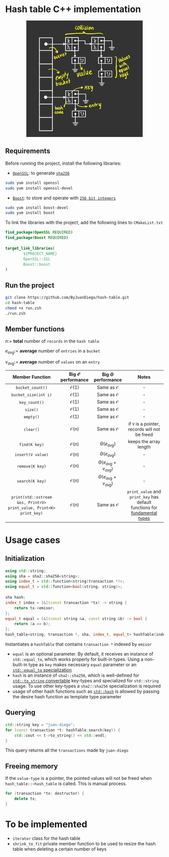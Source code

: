 # Hash table C++ implementation

<p align="center">
  <img height="370" src="assets/images/hashtable.png" width="370"/>
</p>

## Requirements

Before running the project, install the following libraries:

- [```OpenSSL```](https://www.openssl.org/): to generate [```sha256```](https://en.wikipedia.org/wiki/SHA-2)

```zsh
sudo yum install openssl
sudo yum install openssl-devel
```

- [```Boost```](https://www.boost.org/): to store and operate
  with [```256 bit integers```](https://stackoverflow.com/questions/2240973/how-long-is-the-sha256-hash#:~:text=Since%20sha256%20returns%20a%20hexadecimal,same%2C%20not%20varying%20at%20all.&text=i.e.%20a%20string%20with%2064%20characters.)

```zsh
sudo yum install boost-devel
sudo yum install boost
```

To link the libraries with the project, add the following lines to ```CMakeList.txt```

```cmake
find_package(OpenSSL REQUIRED)
find_package(Boost REQUIRED)

target_link_libraries(
        ${PROJECT_NAME}
        OpenSSL::SSL
        Boost::boost
)
```

## Run the project

```zsh
git clone https://github.com/ByJuanDiego/hash-table.git
cd hash-table
chmod +x run.zsh
./run.zsh
```

## Member functions

$n :=$ **total** number of ```records``` in the ```hash table```

$e_{avg} :=$ **average** number of ```entries``` in a ```bucket```

$v_{avg} :=$ **average** number of ```values``` on an ```entry```

|                             Member Function                             | Big $\mathcal{O}$ performance |  Big $\Theta$ performance   |                                                                 Notes                                                                 |
|:-----------------------------------------------------------------------:|:-----------------------------:|:---------------------------:|:-------------------------------------------------------------------------------------------------------------------------------------:|
|                          ```bucket_count()```                           |       $\mathcal{O}(1)$        |    Same as $\mathcal{O}$    |                                                                   -                                                                   |
|                        ```bucket_size(int i)```                         |       $\mathcal{O}(1)$        |    Same as $\mathcal{O}$    |                                                                   -                                                                   |
|                            ```key_count()```                            |       $\mathcal{O}(1)$        |    Same as $\mathcal{O}$    |                                                                   -                                                                   |
|                              ```size()```                               |       $\mathcal{O}(1)$        |    Same as $\mathcal{O}$    |                                                                   -                                                                   |
|                              ```empty()```                              |       $\mathcal{O}(1)$        |    Same as $\mathcal{O}$    |                                                                   -                                                                   |
|                              ```clear()```                              |       $\mathcal{O}(n)$        |    Same as $\mathcal{O}$    |                                          if ```V``` is a pointer, records will not be freed                                           |
|                            ```find(K key)```                            |       $\mathcal{O}(n)$        |      $\Theta(e_{avg})$      |                                                        keeps the array length                                                         |
|                          ```insert(V value)```                          |       $\mathcal{O}(n)$        |      $\Theta(e_{avg})$      |                                                                   -                                                                   |
|                           ```remove(K key)```                           |       $\mathcal{O}(n)$        | $\Theta(e_{avg} + v_{avg})$ |                                                                   -                                                                   |
|                           ```search(K key)```                           |       $\mathcal{O}(n)$        | $\Theta(e_{avg} + v_{avg})$ |                                                                   -                                                                   |
| ```print(std::ostream &os, Print<V> print_value, Print<K> print_key)``` |       $\mathcal{O}(n)$        |    Same as $\mathcal{O}$    | ```print_value``` and ```print_key``` has default functions for [fundamental types](https://en.cppreference.com/w/cpp/language/types) |

# Usage cases

## Initialization

```c++
using std::string;
using sha = sha2::sha256<string>;
using index_t = std::function<string(transaction *)>;
using equal_t = std::function<bool(string, string)>;

sha hash;
index_t index = [&](const transaction *tx) -> string {
    return tx->emisor;
};
equal_t equal = [&](const string &a, const string &b) -> bool {
    return (a == b);
};
hash_table<string, transaction *, sha, index_t, equal_t> hashTable(index, hash, equal);
```

Instantiates a ```hashTable``` that contains ```transaction *``` indexed by ```emisor```

- ```equal``` is an optional parameter. By default, it receives an instance of ```std::equal_to```, which works properly for built-in types. Using a non-built-in type as ```key``` makes necessary ```equal``` parameter or an [```std::equal_to``` specialization](https://en.cppreference.com/w/cpp/utility/functional/equal_to)
- ```hash``` is an instance of ```sha2::sha256```, which is well-defined for [```std::to_string``` convertable](https://en.cppreference.com/w/cpp/string/basic_string/to_string) key-types and specialized for ```std::string``` usage. To use other key-types a ```sha2::sha256``` specialization is required 
- usage of other hash functions such as [```std::hash```](https://en.cppreference.com/w/cpp/utility/hash) is allowed by passing the desire hash function as template type parameter

## Querying
```c++
std::string key = "juan-diego";
for (const transaction *t: hashTable.search(key)) {
    std::cout << t->to_string() << std::endl;
}
```

This query returns all the ```transactions``` made by ```juan-diego```

## Freeing memory
If the ```value-type``` is a pointer, the pointed values will not be freed when ```hash_table::~hash_table```  is called. This is manual process.
```c++
for (transaction *tx: destructor) {
    delete tx;
}
```


# To be implemented

- ```iterator``` class for the hash table
- ```shrink_to_fit``` private member function to be used to resize the hash table when deleting a certain number of keys

